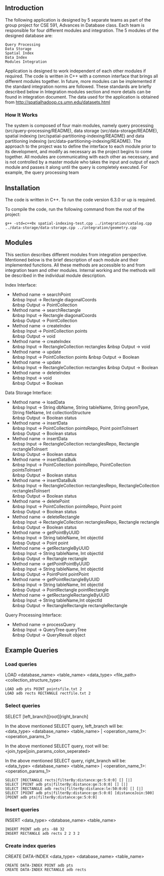 ## Introduction
The following application is designed by 5 separate teams as part of the group project for CSE 591, Advances in Database class. Each team is responsible for four different modules and integration. The 5 modules of the designed database are:
```bashp
Query Processing
Data Storage
Spatial Index
Data Index
Modules Integration
```
Application is designed to work independent of each other modules if required. The code is written in C++ with a common interface that brings all different modules together. In future, more modules can be implemented if the standard integration norms are followed. These standards are briefly described below in Integration modules section and more details can be found in integration document.
The data used for the application is obtained from http://spatialhadoop.cs.umn.edu/datasets.html

### How It Works
The system is composed of four main modules, namely query processing (src/query-processing/README), data storage (src/data-storage/README), spatial indexing (src/spatial-partitioning-indexing/README) and data partitioning indexing (src/data-partitioning-indexing/README). The approach to the project was to define the interface to each module prior to its development, and modify as necessary as the project begins to come together. 
All modules are communicating with each other as necessary, and is not controlled by a master module who takes the input and output of each module and passes it along until the query is completely executed. For example, the query processing team 

## Installation
The code is written in C++. To run the code version 6.3.0 or up is required. 

To compile the code, run the following command from the root of the project:
```bashp
g++ -std=c++0x spatial-indexing-test.cpp ../integration/catalog.cpp ../data-storage/data-storage.cpp ../integration/geometry.cpp
```

## Modules
This section describes different modules from integration perspective. Mentioned below is the brief description of each module and their implemented functions. All these methods are accessible to and from integration team and other modules. Internal working and the methods will be described in the individual module description. 

Index Interface:  
* Method name -> searchPoint  
&nbsp	Input -> Rectangle diagonalCoords  
&nbsp	Output -> PointCollection  
* Method name -> searchRectangle  
&nbsp	Input -> Rectangle diagonalCoords  
&nbsp	Output -> PointCollection  
* Method name -> createIndex  
&nbsp	Input -> PointCollection points  
&nbsp	Output -> void  
* Method name -> createIndex  
&nbsp	Input -> RectangleCollection rectangles 
&nbsp	Output -> void  
* Method name -> update  
&nbsp	Input -> PointCollection points 
&nbsp	Output -> Boolean  
* Method name -> update  
&nbsp	Input -> RectangleCollection rectangles 
&nbsp	Output -> Boolean  
* Method name -> deleteIndex  
&nbsp	Input -> void  
&nbsp	Output -> Boolean  

Data Storage Interface:  
* Method name -> loadData   
&nbsp	Input -> String dbName, String tableName, String geomType, String fileName, Int collectionStructure    
&nbsp	Output -> Boolean status   
* Method name -> insertData  
&nbsp	Input -> PointCollection pointsRepo, Point pointToInsert    
&nbsp	Output -> Boolean status   
* Method name -> insertData  
&nbsp	Input -> RectangleCollection rectanglesRepo, Rectangle rectangleToInsert  
&nbsp	Output -> Boolean status  
* Method name -> insertDataBulk  
&nbsp	Input -> PointCollection pointsRepo, PointCollection pointsToInsert  
&nbsp	Output -> Boolean status   
* Method name -> insertDataBulk  
&nbsp	Input -> RectangleCollection rectanglesRepo, RectangleCollection rectanglesToInsert   
&nbsp	Output -> Boolean status   
* Method name -> deletePoint  
&nbsp	Input -> PointCollection pointsRepo, Point point  
&nbsp	Output -> Boolean status  
* Method name -> deleteRectangle  
&nbsp	Input -> RectangleCollection rectanglesRepo, Rectangle rectangle  
&nbsp	Output -> Boolean status  
* Method name -> getPointByUUID  
&nbsp	Input -> String tableName, Int objectId  
&nbsp	Output -> Point point  
* Method name -> getRectangleByUUID  
&nbsp	Input -> String tableName, Int objectId  
&nbsp	Output -> Rectangle rectangle  
* Method name -> getPointPointByUUID  
&nbsp	Input -> String tableName, Int objectId  
&nbsp	Output -> PointPoint pointPoint  
* Method name -> getPointRectangleByUUID  
&nbsp	Input -> String tableName, Int objectId  
&nbsp	Output -> PointRectangle pointRectangle  
* Method name -> getRectangleRectangleByUUID  
&nbsp	Input -> String tableName,Int objectId  
&nbsp	Output -> RectangleRectangle rectangleRectangle  

Query Processing Interface:  
* Method name -> processQuery  
&nbsp	Input -> QueryTree queryTree  
&nbsp	Output -> QueryResult object  

## Example Queries
### Load queries
LOAD <database_name> <table_name> <data_type> <file_path> <collection_structure_type>
```
LOAD adb pts POINT pointsfile.txt 2
LOAD adb rects RECTANGLE rectfile.txt 2
```

### Select queries
SELECT [left_branch][root][right_branch]

In the above mentioned SELECT query, left_branch will be:  
<data_type> <database_name> <table_name> | <operation_name_1>:<operation_params_1>

In the above mentioned SELECT query, root will be:  
<join_type|join_params_colon_seperated>

In the above mentioned SELECT query, right_branch will be:  
<data_type> <database_name> <table_name> | <operation_name_1>:<operation_params_1>

```
SELECT [RECTANGLE rects|filterBy:distance:ge:5:0:0] [] [|]
SELECT [POINT adb pts|filterBy:distance:ge:5:0:0] [] [|]
SELECT [RECTANGLE adb rects|filterBy:distance:le:50:0:0] [] [|]
SELECT [POINT adb pts|filterBy:distance:ge:5:0:0] [distanceJoin:500] [POINT adb pts|filterBy:distance:ge:5:0:0]
```

### Insert queries
INSERT <data_type> <database_name> <table_name> <param>
```
INSERT POINT adb pts -88 32
INSERT RECTANGLE adb rects 2 2 3 2
```

### Create index queries
CREATE DATA-INDEX <data_type> <database_name> <table_name>
```
CREATE DATA-INDEX POINT adb pts
CREATE DATA-INDEX RECTANGLE adb rects
```